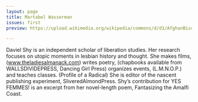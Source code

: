 ```yaml
---
layout: page
title: Martabel Wasserman
issues: first
preview: https://upload.wikimedia.org/wikipedia/commons/d/d1/AfghanBiscuit.jpg

---
```


Daviel Shy is an independent scholar of liberation studies. Her research focuses on utopic moments in lesbian history and thought. She makes films, (www.theladiesalmanack.com) writes poetry, (chapbooks available from WALLSDIVIDEPRESS, Dancing Girl Press) organizes events, (L.M.N.O.P.) and teaches classes. (Profile of a Radical) She is editor of the nascent publishing experiment, SliveredAlmondPress. Shy’s contribution for YES FEMMES! is an excerpt from her novel-length poem, Fantasizing the Amalfi Coast. 

